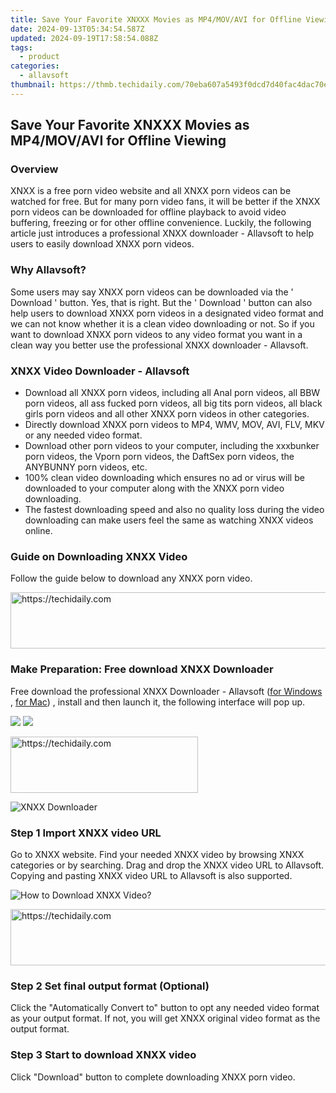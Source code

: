 ```yaml
---
title: Save Your Favorite XNXXX Movies as MP4/MOV/AVI for Offline Viewing
date: 2024-09-13T05:34:54.587Z
updated: 2024-09-19T17:58:54.088Z
tags:
  - product
categories:
  - allavsoft
thumbnail: https://thmb.techidaily.com/70eba607a5493f0dcd7d40fac4dac70e28238f9a9f5e87c656a3b61e25281e1d.jpg
---
```


## Save Your Favorite XNXXX Movies as MP4/MOV/AVI for Offline Viewing

### Overview

XNXX is a free porn video website and all XNXX porn videos can be watched for free. But for many porn video fans, it will be better if the XNXX porn videos can be downloaded for offline playback to avoid video buffering, freezing or for other offline convenience. Luckily, the following article just introduces a professional XNXX downloader - Allavsoft to help users to easily download XNXX porn videos.

### Why Allavsoft?

Some users may say XNXX porn videos can be downloaded via the ' Download ' button. Yes, that is right. But the ' Download ' button can also help users to download XNXX porn videos in a designated video format and we can not know whether it is a clean video downloading or not. So if you want to download XNXX porn videos to any video format you want in a clean way you better use the professional XNXX downloader - Allavsoft.

### XNXX Video Downloader - Allavsoft

* Download all XNXX porn videos, including all Anal porn videos, all BBW porn videos, all ass fucked porn videos, all big tits porn videos, all black girls porn videos and all other XNXX porn videos in other categories.
* Directly download XNXX porn videos to MP4, WMV, MOV, AVI, FLV, MKV or any needed video format.
* Download other porn videos to your computer, including the xxxbunker porn videos, the Vporn porn videos, the DaftSex porn videos, the ANYBUNNY porn videos, etc.
* 100% clean video downloading which ensures no ad or virus will be downloaded to your computer along with the XNXX porn video downloading.
* The fastest downloading speed and also no quality loss during the video downloading can make users feel the same as watching XNXX videos online.

### Guide on Downloading XNXX Video

Follow the guide below to download any XNXX porn video.

<!-- affiliate ads begin -->
<a href="https://ephamedtechinc.pxf.io/c/5597632/2130533/26400" target="_top" id="2130533">
  <img src="//a.impactradius-go.com/display-ad/26400-2130533" border="0" alt="https://techidaily.com" width="728" height="90"/>
</a>
<img height="0" width="0" src="https://ephamedtechinc.pxf.io/i/5597632/2130533/26400" style="position:absolute;visibility:hidden;" border="0" />
<!-- affiliate ads end -->

### Make Preparation: Free download XNXX Downloader

Free download the professional XNXX Downloader - Allavsoft ([for Windows](https://tools.techidaily.com/allavsoft/products/) , [for Mac](https://tools.techidaily.com/allavsoft/products/)) , install and then launch it, the following interface will pop up.

[![](https://www.allavsoft.com/how-to/../images/how-to/free-download-win.jpg)](https://tools.techidaily.com/allavsoft/products/) [![](https://www.allavsoft.com/how-to/../images/how-to/free-download-mac.jpg)](https://tools.techidaily.com/allavsoft/products/)

<!-- affiliate ads begin -->
<a href="https://aligracehair.sjv.io/c/5597632/2135356/19272" target="_top" id="2135356">
  <img src="//a.impactradius-go.com/display-ad/19272-2135356" border="0" alt="https://techidaily.com" width="300" height="90"/>
</a>
<img height="0" width="0" src="https://aligracehair.sjv.io/i/5597632/2135356/19272" style="position:absolute;visibility:hidden;" border="0" />
<!-- affiliate ads end -->

![XNXX Downloader](https://www.allavsoft.com/how-to/../images/allavsoft/screen-shot-600.jpg)

### Step 1 Import XNXX video URL

Go to XNXX website. Find your needed XNXX video by browsing XNXX categories or by searching. Drag and drop the XNXX video URL to Allavsoft. Copying and pasting XNXX video URL to Allavsoft is also supported.

![How to Download XNXX Video?](https://www.allavsoft.com/how-to/../images/how-to/download-rtmp-video/download-rtmp-video.jpg)

<!-- affiliate ads begin -->
<a href="https://appsumo.8odi.net/c/5597632/2037351/7443" target="_top" id="2037351">
  <img src="//a.impactradius-go.com/display-ad/7443-2037351" border="0" alt="https://techidaily.com" width="728" height="90"/>
</a>
<img height="0" width="0" src="https://appsumo.8odi.net/i/5597632/2037351/7443" style="position:absolute;visibility:hidden;" border="0" />
<!-- affiliate ads end -->

### Step 2 Set final output format (Optional)

Click the "Automatically Convert to" button to opt any needed video format as your output format. If not, you will get XNXX original video format as the output format.

### Step 3 Start to download XNXX video

Click "Download" button to complete downloading XNXX porn video.

<ins class="adsbygoogle"
     style="display:block"
     data-ad-format="autorelaxed"
     data-ad-client="ca-pub-7571918770474297"
     data-ad-slot="1223367746"></ins>

<ins class="adsbygoogle"
     style="display:block"
     data-ad-client="ca-pub-7571918770474297"
     data-ad-slot="8358498916"
     data-ad-format="auto"
     data-full-width-responsive="true"></ins>
